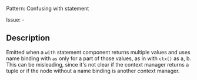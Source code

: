 Pattern: Confusing with statement

Issue: -

## Description

Emitted when a `with` statement component returns multiple values and uses name binding with `as` only for a part of those values, as in with `ctx()` as a, b. This can be misleading, since it's not clear if the context manager returns a tuple or if the node without a name binding is another context manager.